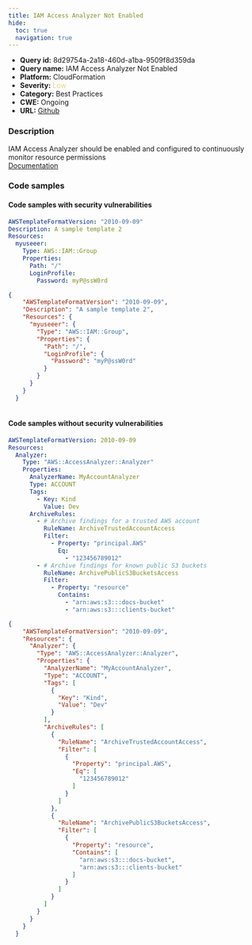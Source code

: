 ```yaml
---
title: IAM Access Analyzer Not Enabled
hide:
  toc: true
  navigation: true
---
```


<style>
  .highlight .hll {
    background-color: #ff171742;
  }
  .md-content {
    max-width: 1100px;
    margin: 0 auto;
  }
</style>

-   **Query id:** 8d29754a-2a18-460d-a1ba-9509f8d359da
-   **Query name:** IAM Access Analyzer Not Enabled
-   **Platform:** CloudFormation
-   **Severity:** <span style="color:#edd57e">Low</span>
-   **Category:** Best Practices
-   **CWE:** Ongoing
-   **URL:** [Github](https://github.com/Checkmarx/kics/tree/master/assets/queries/cloudFormation/aws/iam_access_analyzer_not_enabled)

### Description
IAM Access Analyzer should be enabled and configured to continuously monitor resource permissions<br>
[Documentation](https://docs.amazonaws.cn/en_us/AWSCloudFormation/latest/UserGuide/aws-resource-accessanalyzer-analyzer.html)

### Code samples
#### Code samples with security vulnerabilities
```yaml title="Positive test num. 1 - yaml file" hl_lines="3"
AWSTemplateFormatVersion: "2010-09-09"
Description: A sample template 2
Resources:
  myuseeer:
    Type: AWS::IAM::Group
    Properties:
      Path: "/"
      LoginProfile:
        Password: myP@ssW0rd

```
```json title="Positive test num. 2 - json file" hl_lines="4"
{
    "AWSTemplateFormatVersion": "2010-09-09",
    "Description": "A sample template 2",
    "Resources": {
      "myuseeer": {
        "Type": "AWS::IAM::Group",
        "Properties": {
          "Path": "/",
          "LoginProfile": {
            "Password": "myP@ssW0rd"
          }
        }
      }
    }
  }
  
```


#### Code samples without security vulnerabilities
```yaml title="Negative test num. 1 - yaml file"
AWSTemplateFormatVersion: 2010-09-09
Resources:
  Analyzer:
    Type: "AWS::AccessAnalyzer::Analyzer"
    Properties:
      AnalyzerName: MyAccountAnalyzer
      Type: ACCOUNT
      Tags:
        - Key: Kind
          Value: Dev
      ArchiveRules:
        - # Archive findings for a trusted AWS account
          RuleName: ArchiveTrustedAccountAccess
          Filter:
            - Property: "principal.AWS"
              Eq:
                - "123456789012"
        - # Archive findings for known public S3 buckets
          RuleName: ArchivePublicS3BucketsAccess
          Filter:
            - Property: "resource"
              Contains:
                - "arn:aws:s3:::docs-bucket"
                - "arn:aws:s3:::clients-bucket"

```
```json title="Negative test num. 2 - json file"
{
    "AWSTemplateFormatVersion": "2010-09-09",
    "Resources": {
      "Analyzer": {
        "Type": "AWS::AccessAnalyzer::Analyzer",
        "Properties": {
          "AnalyzerName": "MyAccountAnalyzer",
          "Type": "ACCOUNT",
          "Tags": [
            {
              "Key": "Kind",
              "Value": "Dev"
            }
          ],
          "ArchiveRules": [
            {
              "RuleName": "ArchiveTrustedAccountAccess",
              "Filter": [
                {
                  "Property": "principal.AWS",
                  "Eq": [
                    "123456789012"
                  ]
                }
              ]
            },
            {
              "RuleName": "ArchivePublicS3BucketsAccess",
              "Filter": [
                {
                  "Property": "resource",
                  "Contains": [
                    "arn:aws:s3:::docs-bucket",
                    "arn:aws:s3:::clients-bucket"
                  ]
                }
              ]
            }
          ]
        }
      }
    }
  }
```
